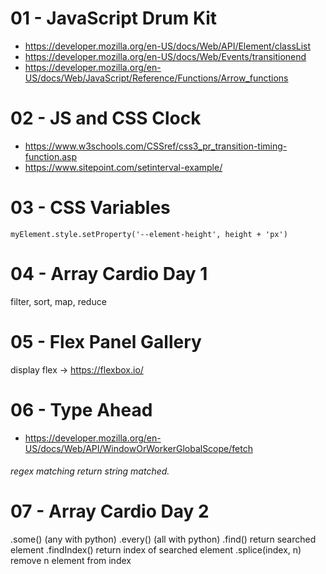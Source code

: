 # 01 - JavaScript Drum Kit

* https://developer.mozilla.org/en-US/docs/Web/API/Element/classList
* https://developer.mozilla.org/en-US/docs/Web/Events/transitionend
* https://developer.mozilla.org/en-US/docs/Web/JavaScript/Reference/Functions/Arrow_functions

# 02 - JS and CSS Clock

* https://www.w3schools.com/CSSref/css3_pr_transition-timing-function.asp
* https://www.sitepoint.com/setinterval-example/

# 03 - CSS Variables
```
myElement.style.setProperty('--element-height', height + 'px')
```

# 04 - Array Cardio Day 1

filter, sort, map, reduce

# 05 - Flex Panel Gallery

display flex -> https://flexbox.io/

# 06 - Type Ahead

* https://developer.mozilla.org/en-US/docs/Web/API/WindowOrWorkerGlobalScope/fetch

###### regex matching return string matched.

# 07 - Array Cardio Day 2

.some() (any with python)
.every() (all with python)
.find() return searched element
.findIndex() return index of searched element
.splice(index, n) remove n element from index
